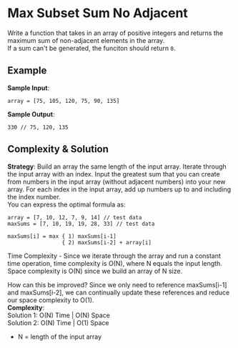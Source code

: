 # Max Subset Sum No Adjacent  
Write a function that takes in an array of positive integers and returns the maximum sum of non-adjacent elements in the array.  
If a sum can't be generated, the funciton should return `0`.  

## Example  
__Sample Input__:  
```
array = [75, 105, 120, 75, 90, 135]
```
__Sample Output__:  
```
330 // 75, 120, 135  
```

## Complexity & Solution  
__Strategy__: Build an array the same length of the input array. Iterate through the input array with an index. Input the greatest sum that you can create from numbers in the input array (without adjacent numbers) into your new array. For each index in the input array, add up numbers up to and including the index number.  
You can express the optimal formula as:  
```
array = [7, 10, 12, 7, 9, 14] // test data  
maxSums = [7, 10, 19, 19, 28, 33] // test data  

maxSums[i] = max { 1) maxSums[i-1]  
                 { 2) maxSums[i-2] + array[i]
```  

Time Complexity - Since we iterate through the array and run a constant time operation, time complexity is O(N), where N equals the input length. Space complexity is O(N) since we build an array of N size.

How can this be improved? Since we only need to reference maxSums[i-1] and maxSums[i-2], we can continually update these references and reduce our space complexity to O(1).  
__Complexity__:  
Solution 1: O(N) Time | O(N) Space  
Solution 2: O(N) Time | O(1) Space  
* N = length of the input array
